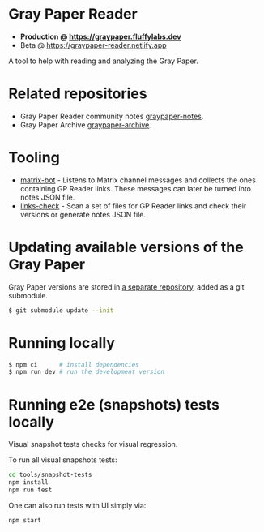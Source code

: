# Gray Paper Reader

- **Production @ https://graypaper.fluffylabs.dev**
- Beta @ https://graypaper-reader.netlify.app

A tool to help with reading and analyzing the Gray Paper.

# Related repositories
- Gray Paper Reader community notes [graypaper-notes](https://github.com/fluffylabs/graypaper-notes).
- Gray Paper Archive [graypaper-archive](https://github.com/fluffylabs/graypaper-archive).

# Tooling

- [matrix-bot](./tools/matrix-bot) - Listens to Matrix channel messages and
  collects the ones containing GP Reader links. These messages can later be
  turned into notes JSON file.
- [links-check](./tools/links-check) - Scan a set of files for GP Reader links
  and check their versions or generate notes JSON file.

# Updating available versions of the Gray Paper

Gray Paper versions are stored in [a separate repository](https://github.com/fluffylabs/graypaper-archive),
added as a git submodule.

```bash
$ git submodule update --init 
```

# Running locally

```bash
$ npm ci      # install dependencies
$ npm run dev # run the development version
```

# Running e2e (snapshots) tests locally

Visual snapshot tests checks for visual regression.

To run all visual snapshots tests:

```bash
cd tools/snapshot-tests
npm install
npm run test 
```

One can also run tests with UI simply via:

```bash
npm start
```
